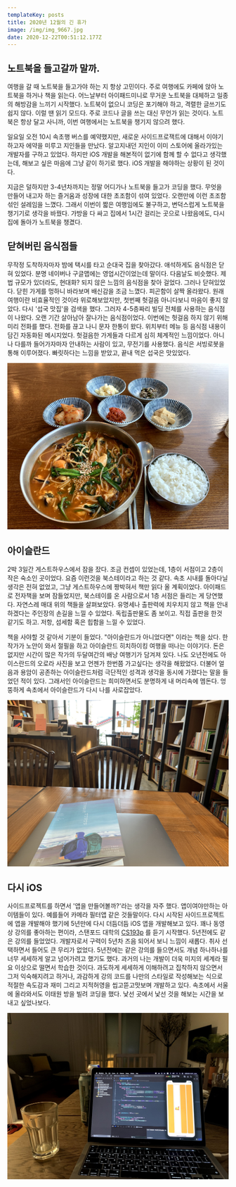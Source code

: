 ```yaml
---
templateKey: posts
title: 2020년 12월의 긴 휴가
image: /img/img_9667.jpg
date: 2020-12-22T00:51:12.177Z
---
```

## 노트북을 들고갈까 말까.

여행을 갈 때 노트북을 들고가야 하는 지 항상 고민이다. 주로 여행에도 카페에 앉아 노트북을 하거나 책을 읽는다. 어느날부터 아이패드미니로 무거운 노트북을 대체하고 일종의 해방감을 느끼기 시작했다. 노트북이 없으니 코딩은 포기해야 하고, 격렬한 글쓰기도 쉽지 않다. 이럴 땐 읽기 모드다. 주로 코드나 글을 쓰는 대신 무언가 읽는 것이다. 노트북은 항상 달고 사니까, 이번 여행에서는 노트북을 챙기지 않으려 했다.

일요일 오전 10시 속초행 버스를 예약했지만, 새로운 사이드프로잭트에 대해서 이야기 하고자 에약을 미루고 지인들을 만났다. 알고지내던 지인이 이미 스토어에 올라가있는 개발자를 구하고 있었다. 하지만 iOS 개발을 해본적이 없기에 함께 할 수 없다고 생각했는데, 해보고 싶은 마음에 그냥 같이 하기로 했다. iOS 개발을 해야하는 상황이 된 것이다.

지금은 덜하지만 3-4년차까지는 정말 어디가나 노트북을 들고가 코딩을 했다. 무엇을 만들어 내고자 하는 즐거움과 성장에 대한 초조함이 섞여 있었다. 오랜만에 이런 초조함 섞인 설레임을 느꼈다. 그래서 이번이 짧은 여행임에도 불구하고, 변덕스럽게 노트북을 챙기기로 생각을 바꿨다. 가방을 다 싸고 집에서 1시간 걸리는 곳으로 나왔음에도, 다시 집에 돌아가 노트북을 챙겼다.

## 닫혀버린 음식점들

무작정 도착하자마자 밤에 택시를 타고 순대국 집을 찾아갔다. 애석하게도 음식점은 닫혀 있었다. 분명 네이버나 구글맵에는 영업시간이었는데 말이다. 다음날도 비슷했다. 제법 규모가 있더라도, 현대화? 되지 않은 느낌의 음식점을 찾아 걸었다. 그러나 닫혀있었다. 닫힌 가게를 멍하니 바라보며 배신감을 조금 느꼈다. 피곤함이 살짝 올라왔다. 원래 여행이란 비효율적인 것이라 위로해보았지만, 첫번째 헛걸음 아니다보니 마음이 좋지 않았다. 다시 '섭국 맛집'을 검색을 했다. 그러자 4-5층짜리 빌딩 전체를 사용하는 음식점이 나왔다. 오랜 기간 살아남아 잘나가는 음식점이었다. 이번에는 헛걸음 하지 않기 위해 미리 전화를 했다. 전화를 끊고 나니 문자 한통이 왔다. 위치부터 메뉴 등 음식점 내용이 담긴 자동화된 메시지었다. 헛걸음한 가게들과 다르게 심히 체계적인 느낌이었다. 아니나 다를까 들어가자마자 안내하는 사람이 있고, 무전기를 사용했다. 음식은 서빙로봇을 통해 이루어졌다. 빠릿하다는 느낌을 받았고, 끝내 먹은 섭국은 맛있었다.

![](/img/sub-soup.jpg)

## 아이슬란드

2박 3일간 게스트하우스에서 잠을 잤다. 조금 컨셉이 있었는데, 1층이 서점이고 2층이 작은 숙소인 곳이었다. 요즘 이런것을 북스테이라고 하는 것 같다. 속초 시내를 돌아다닐 생각은 전혀 없었고, 그냥 게스트하우스에 짱박혀서 책만 읽다 올 계획이었다. 아이패드로 전자책을 보며 잠들었지만, 북스테이를 온 사람으로서 1층 서점은 들리는 게 당연했다. 자연스레 매대 위의 책들을 살펴보았다. 유명세나 출판력에 치우치지 않고 책을 안내하겠다는 주인장의 손길을 느낄 수 있었다. 독립출판물도 좀 보이고. 직접 출판을 한것 같기도 하고. 저항, 섬세함 혹은 힙함을 느낄 수 있었다.

책을 사야할 것 같아서 기분이 들었다. "아이슬란드가 아니었다면" 이라는 책을 샀다. 한 작가가 노안이 와서 절필을 하고 아이슬란드 히치하이킹 여행을 떠나는 이야기다. 돈은 없지만 시간이 많은 작가의 두달여간의 배낭 여행기가 담겨져 있다. 나도 오년전에도 아이스란드의 오로라 사진을 보고 언젠가 한번쯤 가고싶다는 생각을 해왔었다.  더불어 얼음과 용암이 공존하는 아이슬란드처럼 극단적인 성격과 생각을 동시에 가졌다는 말을 들었던 적이 있다. 그래서인 아이슬란드는 희미하면서도 분명하게 내 머리속에 멤돈다. 엉뚱하게 속초에서 아이슬란드가 다시 나를 사로잡았다.

![](/img/img_9667.jpg)

## 다시 iOS

사이드프로젝트를 하면서 '앱을 만들어볼까?'라는 생각을 자주 했다. 앱이여야만하는 아이템들이 있다. 예를들어 카메라 필터앱 같은 것들말이다. 다시 시작된 사이드프로젝트에 앱을 개발해야 했기에 5년만에 다시 더듬더듬 iOS 앱을 개발해보고 있다. 꽤나 동영상 강의를 좋아하는 편이라, 스탠포드 대학의 [CS193p](https://cs193p.sites.stanford.edu/)  를 듣기 시작했다. 5년전에도 같은 강의를 들었었다. 개발자로서 구력이 5년차 즈음 되어서 보니 느낌이 새롭다. 취사 선택하면서 들어도 큰 무리가 없었다. 5년전에는 같은 강의를 들으면서도 개념 하나하나를 너무 세세하게 알고 넘어가려고 했기도 했다. 과거의 나는 개발이 더욱 미지의 세계라 필요 이상으로 떨면서 학습한 것이다. 과도하게 세세하게 이해하려고 집착하지 않으면서 그저 익숙해지려고 하거나, 과감하게 강의 코드를 나만의 스타일로 작성해보는 식으로 적절한 속도감과 재미 그리고 지적허영을 씹고뜯고맛보며 개발하고 있다. 속초에서 서울에 올라와서도 이태원 방을 빌려 코딩을 했다. 낯선 곳에서 낯선 것을 해보는 시간을 보내고 싶었나보다.

![](/img/desk.jpg)